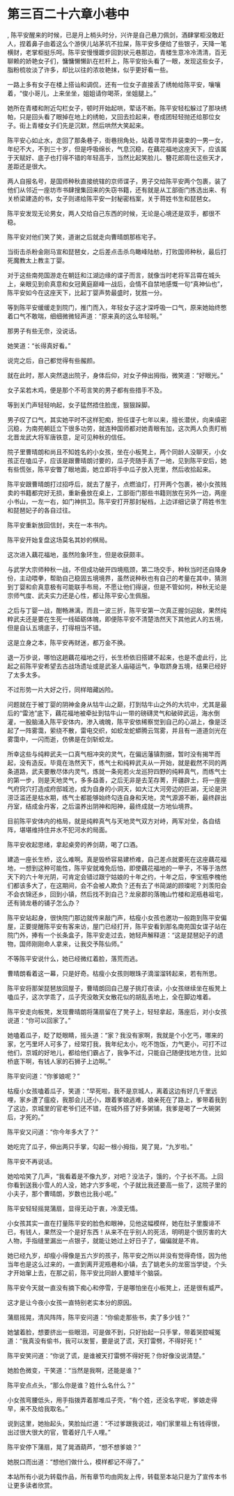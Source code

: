 # 第三百二十六章小巷中
,  陈平安醒来的时候，已是月上梢头时分，兴许是自己悬刀佩剑，酒肆掌柜没敢赶人，捏着鼻子由着这么个游侠儿站茅坑不拉屎，陈平安多便给了些银子，天降一笔横财，老掌柜挺乐呵。陈平安慢慢踱步回到状元巷那边，青楼生意冷冷清清，百无聊赖的娇艳女子们，慵慵懒懒趴在栏杆上，陈平安抬头看了一眼，发现这些女子，脂粉梳妆淡了许多，却比以往的浓妆艳抹，似乎更好看一些。
   一路上多有女子在楼上搭讪和调侃，还有一位女子直接丢了绣帕给陈平安，嚷嚷着，“俊小哥儿，上来坐坐，姐姐请你喝茶，坐姐腿上。”
   她所在青楼和附近勾栏女子，顿时开始起哄，荤话不断。陈平安轻松躲过了那块绣帕，只是回头看了眼掉在地上的绣帕，又回去捡起来，卷成团轻轻抛还给那位女子。街上青楼女子们先是沉默，然后哄然大笑起来。
   陈平安心如止水，走回了那条巷子，街巷拐角处，站着寻常市井装束的一男一女，年纪不大，不到三十岁，但是呼吸绵长，气息沉稳，在藕花福地这座天下，应该属于天赋好、底子也打得不错的年轻高手，当然比起笑脸儿、簪花郎周仕这些天才，差距还是很大。
   两人自报名号，是国师种秋直接统辖的京师谍子，男子交给陈平安两个包裹，装了他们从邻近一座坊市书肆搜集回来的失窃书籍，还有就是从工部衙门拣选出来、有关桥梁建造的书，女子则递给陈平安一封秘密档案，关于蒋姓书生和琵琶女。
   陈平安发现无论男女，两人交给自己东西的时候，无论是心境还是双手，都很不稳。
   陈平安对他们笑了笑，道谢之后就走向曹晴朗那栋宅子。
   当街击杀粉金刚马宣和琵琶女，之后差点击杀鸟瞰峰陆舫，打败国师种秋，最后打死魔教太上教主丁婴。
   对于这些南苑国游走在朝廷和江湖边缘的谍子而言，就像当时老将军吕霄在城头上，亲眼见到俞真意和女冠黄庭巅峰一战后，会情不自禁地感慨一句“真神仙也”，陈平安如今在这座天下，比起丁婴声势最盛时，犹胜一分。
   等到陈平安缓缓走到院门，推门而入，年轻女子这才深呼吸一口气，原来她始终憋着口气不敢喘，细细微微轻声道：“原来真的这么年轻啊。”
   那男子有些无奈，没说话。
   她笑道：“长得真好看。”
   说完之后，自己都觉得有些赧颜。
   就在此时，那人突然退出院子，身体后仰，对女子伸出拇指，微笑道：“好眼光。”
   女子呆若木鸡，便是那个不苟言笑的男子都有些措手不及。
   等到关门声轻轻响起，女子猛然捂住脸庞，狠狠跺脚。
   男子叹了口气，其实她平时不这样犯痴，担任谍子七年以来，擅长潜伏，向来缜密沉稳，为南苑朝廷立下很多功劳，就连种国师都对她青眼有加，这次两人负责盯梢北晋龙武大将军唐铁意，足可见种秋的信任。
   院子里曹晴朗和尚且不知姓名的小女孩，坐在小板凳上，两个同龄人没聊天，小女孩正在嗑瓜子，应该是跟曹晴朗讨要的，瓜子壳随手丢了一地，见到陈平安后，她有些慌张，陈平安瞥了眼地面，她立即将手中瓜子放入兜里，然后收拾起来。
   陈平安跟曹晴朗打过招呼后，就去了屋子，点燃油灯，打开两个包裹，被小女孩贱卖的书籍都完好无损，重新叠放在桌上，工部衙门那些书籍则放在另外一边，两座小书山，一左一右，如门神拱卫。陈平安打开那封秘档，上边详细记录了蒋姓书生和琵琶妃子的各自过往。
   陈平安重新放回信封，夹在一本书内。
   陈平安开始复盘这场莫名其妙的棋局。
   这次进入藕花福地，虽然险象环生，但是收获颇丰。
   与武学大宗师种秋一战，不但成功破开四境瓶颈，第二场交手，种秋当时还自降身份，主动喂拳，帮助自己稳固五境境界，虽然说种秋也有自己的考量在其中，猜测到丁婴和俞真意极有可能联手布局，不愿让他们得逞，但是不管如何，种秋无论是宗师气度、武夫实力还是心性，都让陈平安心生佩服。
   之后与丁婴一战，酣畅淋漓，而且一波三折，陈平安第一次真正握剑迎敌，果然纯粹武夫还是要在生死一线砥砺体魄，即便陈平安不清楚浩然天下其他武人的五境，但是自认五境底子，打得相当不错。
   这是立身之本，陈平安再财迷，都万金不换。
   退一万步说，哪怕这趟藕花福地之行，长生桥依旧搭建不起来，也是不虚此行，比起之前陈平安希望去古战场遗址或是武圣人庙碰运气，争取跻身五境，结果已经好了太多太多。
   不过形势一片大好之行，同样暗藏凶险。
   问题就在于被丁婴的阴神金身从牯牛山之巅，打到牯牛山之外的大坑中，尤其是最后的“雷池”底下，藕花福地被牵扯到牯牛山一带的磅礴灵气和破碎武运，海水倒灌，一股脑涌入陈平安体内，渗入魂魄，陈平安依稀察觉到自己的心湖上，像是泛起了一阵雾霭，萦绕不散，雷电交织，如蛟龙蛇蟒腾云驾雾，并且有一道道剑光在雾霭中，一闪而逝，仿佛是在剑斩蛟龙。
   所幸这些与纯粹武夫一口真气相冲突的灵气，在偏远藩镇割据，暂时没有揭竿而起，没有造反。毕竟在浩然天下，练气士和纯粹武夫从一开始，就是截然不同的两条道路，武夫要散尽体内灵气，炼就一条宛若火龙巡狩四野的纯粹真气，而练气士的第一步，则是天地灵气，多多益善，之后无非是去芜存菁，开疆辟土，将一座座气府窍穴打造成府邸城池，成为自身的小洞天，如大江大河旁边的巨湖，无论是洪涝泛滥还是枯水期，练气士都能够始终勾连自身和天地，灵气源源不断，最终辟出丹室，结成金丹客，之后温养出阴神和阳神，最终成就一方地仙境界。
   目前陈平安体内的格局，就是纯粹真气与天地灵气双方对峙，两军对垒，各自结阵，堪堪维持住井水不犯河水的局面。
   陈平安收起思绪，拿起桌旁的养剑葫，喝了口酒。
   建造一座长生桥，这么难啊。真是毁桥容易建桥难，自己差点就要死在这座藕花福地，一想到这种可能性，陈平安就难免后怕，即使藕花福地的一甲子，不等于浩然天下的六十年光阴，可肯定会错过跟宁姑娘的十年之约，十年之后，李宝瓶李槐他们都该多大了，在这期间，会不会被人欺负？还有去了书简湖的顾璨呢？刘羡阳会不会衣锦还乡，回到小镇，然后找不到自己？龙泉郡的落魄山竹楼和泥瓶巷祖宅，还有骑龙巷的铺子怎么办？
   陈平安站起身，很快院门那边就传来敲门声，枯瘦小女孩也邀功一般跑到陈平安偏屋，正要提醒陈平安有客来访，屋门已经打开，陈平安看到那名南苑国女谍子站在院门外，捧有一个长条盒子，陈平安走过去，她轻声解释道：“这是琵琶妃子的遗物，国师刚刚命人拿来，让我交予陈仙师。”
   不等陈平安说什么，她已经微红着脸，落荒而逃。
   曹晴朗看着这一幕，只是好奇。枯瘦小女孩则眼珠子滴溜溜转起来，若有所思。
   陈平安将那架琵琶放回屋子，曹晴朗回自己屋子挑灯夜读，小女孩继续坐在板凳上嗑瓜子，这次学乖了，瓜子壳没敢天女散花似的胡乱丢地上，全在脚边堆着。
   陈平安走向板凳，发现曹晴朗将蒲扇留在了凳子上，轻轻拿起，落座后，对小女孩说道：“你可以回家了。”
   她嗑着瓜子，眨了眨眼睛，摇头道：“家？我没有家啊，我就是个小乞丐，哪来的家，乞丐里坏人可多了，经常打我，我年纪太小，吃不饱饭，力气更小，可打不过他们，京城的好地儿，都给他们霸占了，我争不过，只能自己随便找地方住，比如桥底下啊，有钱人家的石狮子上边啊。”
   陈平安问道：“你爹娘呢？”
   枯瘦小女孩嗑着瓜子，笑道：“早死啦，我不是京城人，离着这边有好几千里远哩，家乡遭了瘟疫，我那会儿还小，跟着爹娘逃难，娘亲死在了路上，爹带着我到了这边，京城里的官老爷们还不错，在城外搭了好多粥铺，我爹是喝了一大碗粥后，才死的。”
   陈平安又问道：“你今年多大了？”
   她吃完了瓜子，伸出两只手掌，勾起一根小拇指，晃了晃，“九岁啦。”
   陈平安不再说话。
   她哈哈笑了几声，“我看着是不像九岁，对吧？没法子，饿的，个子长不高。上回你看到送我小雪人的人没，她才六岁多呢，个子就比我还要高一些了，这院子里的小夫子，那个曹晴朗，岁数也比我小呢。”
   陈平安轻轻摇晃蒲扇，显得无动于衷，冷漠无情。
   小女孩其实一直在打量陈平安的脸色和眼神，见他这幅模样，她在肚子里腹诽不已，有钱人，果然没一个是好东西！从来不在乎别人的死活，明明是个很厉害的大人物，手指缝里漏出一点银子，就能让她过上好日子了，偏偏就是不肯。
   她已经九岁，却瘦小得像是五六岁的孩子，陈平安之所以并没有觉得奇怪，因为他当年也是这么过来的，一直到离开泥瓶巷和小镇，去了姚老头的龙窑当学徒，个头才开始窜上去，在那之前，陈平安比同龄人要矮半个脑袋。
   陈平安今天就一直没有摘下痴心和停雪，于是哪怕坐在小板凳上，还是很有威严。
   这才是让今夜小女孩一直特别老实本分的原因。
   蒲扇摇晃，清风阵阵，陈平安问道：“你偷走那些书，卖了多少钱？”
   她皱着脸，想要挤出一些眼泪，可是做不到，只好抬起一只手掌，带着哭腔喊冤道：“我真没有偷书，我可以发誓，要是说了谎，天打雷劈，不得好死！”
   陈平安笑问道：“你说了谎，是谁被天打雷劈不得好死？你好像没说清楚。”
   她脸色微变，干笑道：“当然是我啊，还能是谁？”
   陈平安点点头，“那么你是谁？姓什么名什么？”
   小女孩弯腰低头，用手指拨弄着那堆瓜子壳，“有个姓，还没名字呢，爹娘走得早，来不及给我取名。”
   说到这里，她抬起头，笑脸灿烂道：“不过爹跟我说过，咱们家里祖上有钱得很，出过很大很大的官，管着好几千人哩。”
   陈平安停下蒲扇，晃了晃酒葫芦，“想不想爹娘？”
   她脱口而出道：“想他们做什么，模样都记不得了。”
  本站所有小说为转载作品，所有章节均由网友上传，转载至本站只是为了宣传本书让更多读者欣赏。